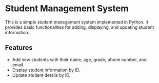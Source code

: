 # Student Management System

This is a simple student management system implemented in Python. It provides basic functionalities for adding, displaying, and updating student information.

## Features

- Add new students with their name, age, grade, phone number, and email.
- Display student information by ID.
- Update student details by ID.
